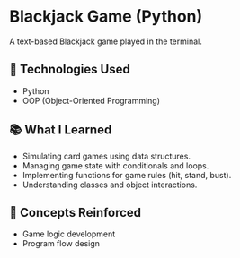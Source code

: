 # Blackjack Game (Python)

A text-based Blackjack game played in the terminal.

## 🔧 Technologies Used
- Python
- OOP (Object-Oriented Programming)

## 📚 What I Learned
- Simulating card games using data structures.
- Managing game state with conditionals and loops.
- Implementing functions for game rules (hit, stand, bust).
- Understanding classes and object interactions.

## 🧠 Concepts Reinforced
- Game logic development
- Program flow design
